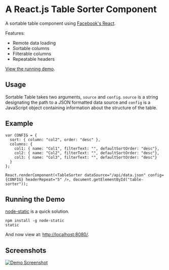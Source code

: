 # A React.js Table Sorter Component #

A sortable table component using [Facebook's React](http://facebook.github.io/react/).  

Features:

- Remote data loading
- Sortable columns
- Filterable columns
- Repeatable headers

[View the running demo](http://bgerm.github.io/react-table-sorter-demo/).

## Usage ##
Sortable Table takes two arguments, `source` and `config`. `source` is a string designating the path to a JSON formatted data source and `config` is a JavaScript object containing information about the structure of the table.

## Example ##

    var CONFIG = {
      sort: { column: "col2", order: "desc" },
      columns: {
        col1: { name: "Col1", filterText: "", defaultSortOrder: "desc"},
        col2: { name: "Col2", filterText: "", defaultSortOrder: "desc"},
        col3: { name: "Col3", filterText: "", defaultSortOrder: "desc"}
      }
    };

    React.renderComponent(<TableSorter dataSource="/api/data.json" config={CONFIG} headerRepeat="5" />, document.getElementById("table-sorter"));

## Running the Demo ##

[node-static](https://github.com/cloudhead/node-static) is a quick solution.

    npm install -g node-static
    static

And now view at: [http://localhost:8080/](http://localhost:8080/).

## Screenshots ##

[![Demo Screenshot](http://i.imgur.com/vy5sMuW.png)](http://bgerm.github.io/react-table-sorter-demo/)
